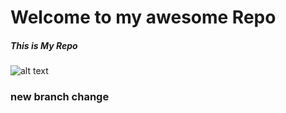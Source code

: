 # Welcome to my awesome Repo

##### **This is My Repo**
![alt text](http://www.socialventurepartners.org/arizona/2017/01/20/welcome-new-partners/)


### new branch change